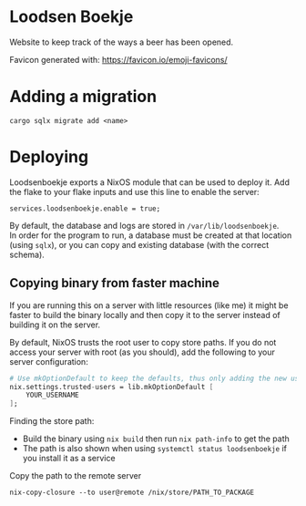 # Loodsen Boekje

Website to keep track of the ways a beer has been opened.

Favicon generated with: https://favicon.io/emoji-favicons/

# Adding a migration
```
cargo sqlx migrate add <name>
```

# Deploying

Loodsenboekje exports a NixOS module that can be used to deploy it.
Add the flake to your flake inputs and use this line to enable the server:

```
services.loodsenboekje.enable = true;
```

By default, the database and logs are stored in `/var/lib/loodsenboekje`.  
In order for the program to run, a database must be created at that location (using `sqlx`),
or you can copy and existing database (with the correct schema).

## Copying binary from faster machine

If you are running this on a server with little resources (like me) it might be faster to
build the binary locally and then copy it to the server instead of building it on the server.

By default, NixOS trusts the root user to copy store paths.
If you do not access your server with root (as you should), add the following to your server configuration:
```nix
# Use mkOptionDefault to keep the defaults, thus only adding the new user
nix.settings.trusted-users = lib.mkOptionDefault [
    YOUR_USERNAME
];
```

Finding the store path:

- Build the binary using `nix build` then run `nix path-info` to get the path
- The path is also shown when using `systemctl status loodsenboekje` if you install it as a service

Copy the path to the remote server
```
nix-copy-closure --to user@remote /nix/store/PATH_TO_PACKAGE
```

